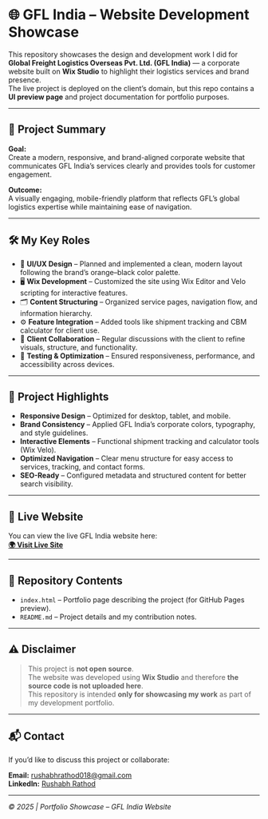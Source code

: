 # 🌐 GFL India – Website Development Showcase

This repository showcases the design and development work I did for **Global Freight Logistics Overseas Pvt. Ltd. (GFL India)** — a corporate website built on **Wix Studio** to highlight their logistics services and brand presence.  
The live project is deployed on the client’s domain, but this repo contains a **UI preview page** and project documentation for portfolio purposes.

---

## 📖 Project Summary

**Goal:**  
Create a modern, responsive, and brand-aligned corporate website that communicates GFL India’s services clearly and provides tools for customer engagement.

**Outcome:**  
A visually engaging, mobile-friendly platform that reflects GFL’s global logistics expertise while maintaining ease of navigation.

---

## 🛠 My Key Roles

- 🎨 **UI/UX Design** – Planned and implemented a clean, modern layout following the brand’s orange–black color palette.  
- 🖥 **Wix Development** – Customized the site using Wix Editor and Velo scripting for interactive features.  
- 🗂 **Content Structuring** – Organized service pages, navigation flow, and information hierarchy.  
- ⚙ **Feature Integration** – Added tools like shipment tracking and CBM calculator for client use.  
- 🤝 **Client Collaboration** – Regular discussions with the client to refine visuals, structure, and functionality.  
- 🧪 **Testing & Optimization** – Ensured responsiveness, performance, and accessibility across devices.

---

## 🎯 Project Highlights

- **Responsive Design** – Optimized for desktop, tablet, and mobile.
- **Brand Consistency** – Applied GFL India’s corporate colors, typography, and style guidelines.
- **Interactive Elements** – Functional shipment tracking and calculator tools (Wix Velo).
- **Optimized Navigation** – Clear menu structure for easy access to services, tracking, and contact forms.
- **SEO-Ready** – Configured metadata and structured content for better search visibility.

---

## 🔗 Live Website

You can view the live GFL India website here:  
**[🌍 Visit Live Site](https://www.gflindia.in/)**

---

## 📂 Repository Contents

- `index.html` – Portfolio page describing the project (for GitHub Pages preview). 
- `README.md` – Project details and my contribution notes.

---

## ⚠️ Disclaimer

> This project is **not open source**.  
> The website was developed using **Wix Studio** and therefore **the source code is not uploaded here**.  
> This repository is intended **only for showcasing my work** as part of my development portfolio.

---

## 📬 Contact

If you’d like to discuss this project or collaborate:
  
**Email:** rushabhrathod018@gmail.com  
**LinkedIn:** [Rushabh Rathod](https://linkedin.com/in/rushabhrathod018/)  

---

_© 2025 | Portfolio Showcase – GFL India Website_
